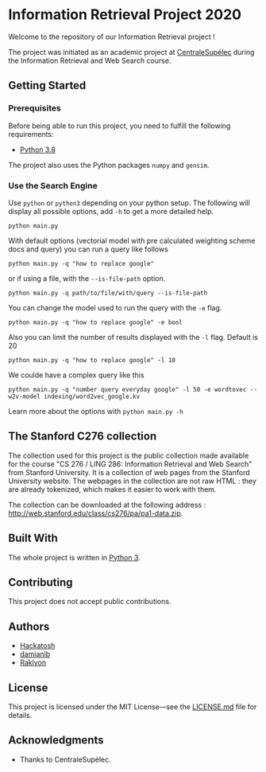 # Information Retrieval Project 2020

Welcome to the repository of our Information Retrieval project !

The project was initiated as an academic project at [CentraleSupélec](https://www.centralesupelec.fr/)
during the Information Retrieval and Web Search course.

## Getting Started

### Prerequisites
Before being able to run this project, you need to fulfill the following
requirements:

* [Python 3.8](https://www.python.org/)

The project also uses the Python packages `numpy` and `gensim`.

### Use the Search Engine
Use `python` or `python3` depending on your python setup.
The following will display all possible options, add `-h` to get a more detailed help.

```shell
python main.py
```

With default options (vectorial model with pre calculated weighting scheme docs and query) you can run a query like follows

```shell
python main.py -q "how to replace google"
```

or if using a file, with the `--is-file-path` option.
```shell
python main.py -q path/to/file/with/query --is-file-path
```
You can change the model used to run the query with the `-e` flag.
```shell
python main.py -q "how to replace google" -e bool
```
Also you can limit the number of results displayed with the `-l` flag. Default is 20
```shell
python main.py -q "how to replace google" -l 10
```

We coulde have a complex query like this
```shell
python main.py -q "number query everyday google" -l 50 -e wordtovec --w2v-model indexing/word2vec_google.kv
```


Learn more about the options with `python main.py -h`

## The Stanford C276 collection

The collection used for this project is the public collection made available for the course
"CS 276 / LING 286: Information Retrieval and Web Search" from Stanford University.
It is a collection of web pages from the Stanford University website.
The webpages in the collection are not raw HTML : they are already tokenized, which makes it easier to work with them.

The collection can be downloaded at the following address : http://web.stanford.edu/class/cs276/pa/pa1-data.zip.

## Built With
The whole project is written in [Python 3](https://www.python.org/).

## Contributing
This project does not accept public contributions.

## Authors
* [Hackatosh](https://github.com/Hackatosh)
* [damianib](https://github.com/damianib)
* [Raklyon](https://github.com/Raklyon)

## License
This project is licensed under the MIT License—see the [LICENSE.md](LICENSE.md) file for details.

## Acknowledgments
* Thanks to CentraleSupélec.
